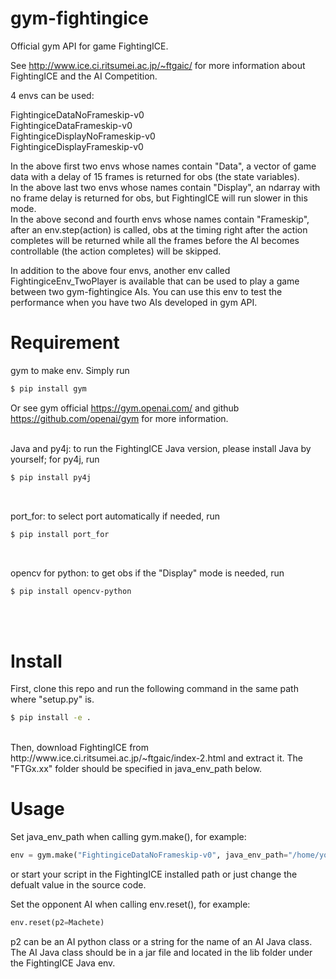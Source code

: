 # gym-fightingice

Official gym API for game FightingICE.


See http://www.ice.ci.ritsumei.ac.jp/~ftgaic/ for more information about FightingICE and the AI Competition.

4 envs can be used:

FightingiceDataNoFrameskip-v0 <br />
FightingiceDataFrameskip-v0 <br />
FightingiceDisplayNoFrameskip-v0 <br />
FightingiceDisplayFrameskip-v0

In the above first two envs whose names contain "Data", a vector of game data with a delay of 15 frames is returned for obs (the state variables). <br />
In the above last two envs whose names contain "Display", an ndarray with no frame delay is returned for obs, but FightingICE will run slower in this mode. <br />
In the above second and fourth envs whose names contain "Frameskip", after an env.step(action) is called, obs at the timing right after the action completes will be returned while all the frames before the AI becomes controllable (the action completes) will be skipped. <br />

In addition to the above four envs, another env called FightingiceEnv_TwoPlayer is available that can be used to play a game between two gym-fightingice AIs. You can use this env to test the performance when you have two AIs developed in gym API.

# Requirement

gym to make env. Simply run
```bash
$ pip install gym
```
Or see gym official https://gym.openai.com/ and github https://github.com/openai/gym for more information.
<br /><br />

Java and py4j: to run the FightingICE Java version, please install Java by yourself; for py4j, run
```bash
$ pip install py4j
``` 
<br />

port_for: to select port automatically if needed, run
```bash
$ pip install port_for
``` 
<br />

opencv for python: to get obs if the "Display" mode is needed, run
```bash
$ pip install opencv-python
``` 
<br /><br />

# Install
First, clone this repo and run the following command in the same path where "setup.py" is.
```bash
$ pip install -e .
```
<br />
Then, download FightingICE from http://www.ice.ci.ritsumei.ac.jp/~ftgaic/index-2.html and extract it. The "FTGx.xx" folder should be specified in java_env_path below. <br />

# Usage
Set java_env_path when calling gym.make(), for example:
```python
env = gym.make("FightingiceDataNoFrameskip-v0", java_env_path="/home/your_user_name/FTG4.30")
``` 
or start your script in the FightingICE installed path or just change the defualt value in the source code.

Set the opponent AI when calling env.reset(), for example:
```python
env.reset(p2=Machete)
``` 
p2 can be an AI python class or a string for the name of an AI Java class. 
The AI Java class should be in a jar file and located in the lib folder under the FightingICE Java env.

